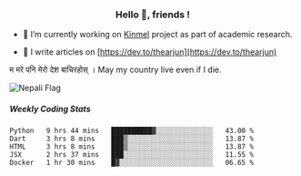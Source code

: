 <h3 align="center">Hello 👋, friends !</h3>

- 🔭 I’m currently working on [Kinmel](https://github.com/thearjun/kinmel) project as part of academic research.

- 📝 I write articles on [https://dev.to/thearjun](https://dev.to/thearjun)

म मरे पनि मेरो देश बाचिरहोस् । 
May my country live even if I die.


![Nepali Flag](https://bestanimations.com/media/flags/1039074932napal-flag-gif.gif)


##### Weekly Coding Stats
<!--START_SECTION:waka-->
```text
Python   9 hrs 44 mins   ██████████▓░░░░░░░░░░░░░░   43.00 % 
Dart     3 hrs 8 mins    ███▒░░░░░░░░░░░░░░░░░░░░░   13.87 % 
HTML     3 hrs 8 mins    ███▒░░░░░░░░░░░░░░░░░░░░░   13.87 % 
JSX      2 hrs 37 mins   ███░░░░░░░░░░░░░░░░░░░░░░   11.55 % 
Docker   1 hr 30 mins    █▓░░░░░░░░░░░░░░░░░░░░░░░   06.65 % 
```
<!--END_SECTION:waka-->
